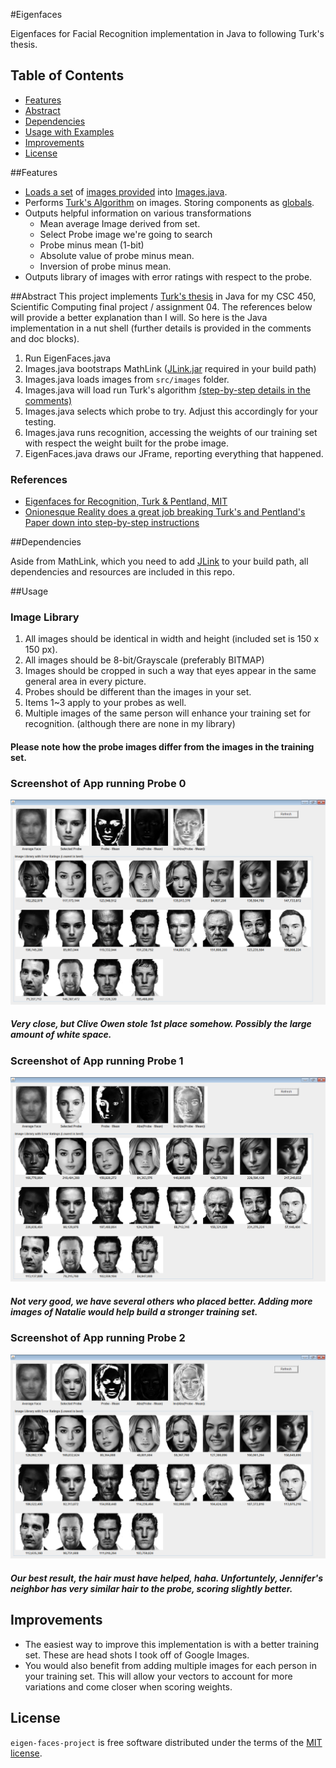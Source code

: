 #Eigenfaces

Eigenfaces for Facial Recognition implementation in Java to following Turk's thesis.


## Table of Contents

- [Features](#features)
- [Abstract](#abstract)
- [Dependencies](#install)
- [Usage with Examples](#usage)
- [Improvements](#improvements)
- [License](#license)


##Features<a name="features"></a>
- [Loads a set](https://github.com/danrichards/eigen-faces-project/blob/master/src/assignment04/EigenFaces.java#L52) of [images provided](https://github.com/danrichards/eigen-faces-project/tree/master/images) into [Images.java](https://github.com/danrichards/eigen-faces-project/blob/master/src/assignment04/Images.java).
-  Performs [Turk's Algorithm](https://github.com/danrichards/eigen-faces-project/blob/master/src/assignment04/Images.java#L208) on images. Storing components as [globals](https://github.com/danrichards/eigen-faces-project/blob/master/src/assignment04/Images.java#L12).
- Outputs helpful information on various transformations
  - Mean average Image derived from set.
  - Select Probe image  we're going to search
  - Probe minus mean (1-bit)
  - Absolute value of probe minus mean.
  - Inversion of probe minus mean.
- Outputs library of images with error ratings with respect to the probe.

##Abstract<a name="abstract"></a>
This project implements [Turk's thesis](https://raw.githubusercontent.com/danrichards/eigen-faces-project/master/TurkP_1991b.pdf) in Java for my CSC 450, Scientific Computing final project / assignment 04. The references below will provide a better explanation than I will. So here is the Java implementation in a nut shell (further details is provided in the comments and doc blocks).

1. Run EigenFaces.java
1. Images.java bootstraps MathLink ([JLink.jar](http://reference.wolfram.com/language/JLink/tutorial/Overview.html) required in your build path)
1. Images.java loads images from `src/images` folder.
1. Images.java will load run Turk's algorithm [(step-by-step details in the comments)](https://github.com/danrichards/eigen-faces-project/blob/master/src/assignment04/Images.java#L208)
1. Images.java selects which probe to try. Adjust this accordingly for your testing.
1. Images.java runs recognition, accessing the weights of our training set with respect the weight built for the probe image.
1. EigenFaces.java draws our JFrame, reporting everything that happened.


### References

- [Eigenfaces for Recognition, Turk & Pentland, MIT](https://raw.githubusercontent.com/danrichards/eigen-faces-project/master/TurkP_1991b.pdf)
- [Onionesque Reality does a great job breaking Turk's and Pentland's Paper down into step-by-step instructions](https://onionesquereality.wordpress.com/2009/02/11/face-recognition-using-eigenfaces-and-distance-classifiers-a-tutorial/)

##Dependencies<a name="install"></a>

Aside from MathLink, which you need to add [JLink](http://reference.wolfram.com/language/JLink/tutorial/Overview.html) to your build path, all dependencies and resources are included in this repo.
    
##Usage<a name="usage"></a>

### Image Library
1. All images should be identical in width and height (included set is 150 x 150 px).
1. All images should be 8-bit/Grayscale (preferably BITMAP)
1. Images should be cropped in such a way that eyes appear in the same general area in every picture. 
1. Probes should be different than the images in your set.
1. Items 1~3 apply to your probes as well. 
1. Multiple images of the same person will enhance your training set for recognition. (although there are none in my library)

#### Please note how the probe images differ from the images in the training set.

### Screenshot of App running Probe 0
<img src="https://raw.githubusercontent.com/danrichards/eigen-faces-project/master/test0.png" alt="Screenshot of App running Probe 0">

##### Very close, but Clive Owen stole 1st place somehow. Possibly the large amount of white space.

### Screenshot of App running Probe 1
<img src="https://raw.githubusercontent.com/danrichards/eigen-faces-project/master/test1.png" alt="Screenshot of App running Probe 0">

##### Not very good, we have several others who placed better. Adding more images of Natalie would help build a stronger training set.

### Screenshot of App running Probe 2
<img src="https://raw.githubusercontent.com/danrichards/eigen-faces-project/master/test2.png" alt="Screenshot of App running Probe 0">

##### Our best result, the hair must have helped, haha. Unfortuntely, Jennifer's neighbor has very similar hair to the probe, scoring slightly better.

## Improvements<a name="improvements"></a>

- The easiest way to improve this implementation is with a better training set. These are head shots I took off of Google Images.
- You would also benefit from adding multiple images for each person in your training set. This will allow your vectors to account for more variations and come closer when scoring weights.

## License<a name="license"></a>

`eigen-faces-project` is free software distributed under the terms of the [MIT license](http://opensource.org/licenses/MIT).